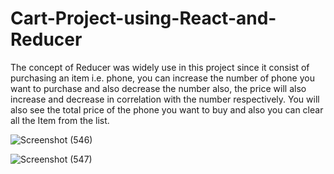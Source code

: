 # Cart-Project-using-React-and-Reducer

The concept of Reducer was widely use in this project since it consist of purchasing an item i.e. phone, you can increase the number of phone you want to purchase and also decrease the number also, the price will also increase and decrease in correlation with the number respectively. You will also see the total price of the phone you want to buy and also you can clear all the Item from the list.


![Screenshot (546)](https://user-images.githubusercontent.com/88320958/224346689-84364366-69d2-4ce3-8fd1-f013b7cc28db.png)




![Screenshot (547)](https://user-images.githubusercontent.com/88320958/224346699-f3b48150-1cb7-463f-9609-437b332a7519.png)
